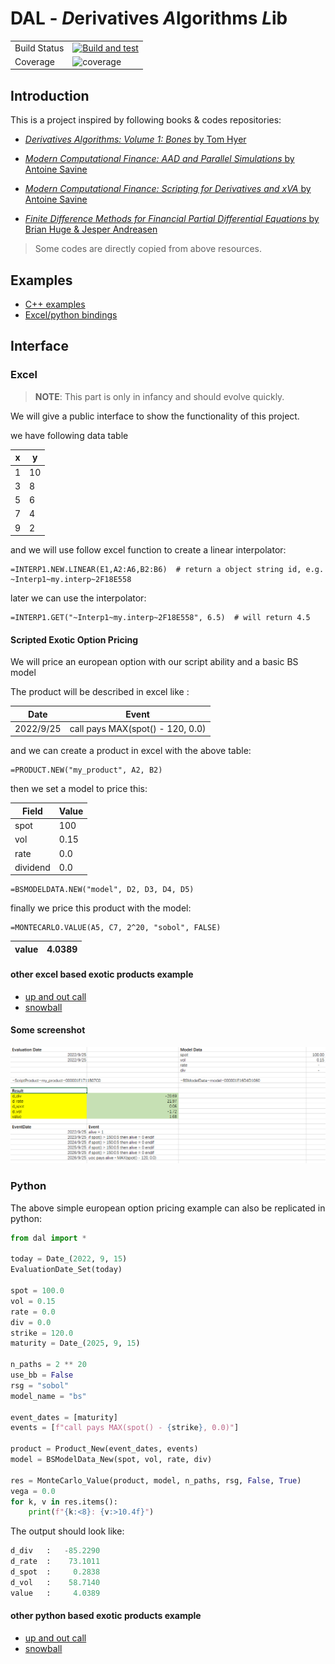 # DAL - *D*erivatives *A*lgorithms *L*ib

<table>
<tr>
  <td>Build Status</td>
  <td>
    <a href="https://github.com/wegamekinglc/Derivatives-Algorithms-Lib/actions">
    <img src="https://github.com/wegamekinglc/Derivatives-Algorithms-Lib/workflows/CMake%20Linux%20build%20gcc-12/badge.svg?branch=master" alt="Build and test"/>
  </a>
    </a>
  </td>
</tr>
<tr>
  <td>Coverage</td>
  <td><img src="https://coveralls.io/repos/wegamekinglc/Derivatives-Algorithms-Lib/badge.svg?branch=master" alt="coverage" /></td>
</tr>
</table>


## Introduction

This is a project inspired by following books & codes repositories:

* [*Derivatives Algorithms:  Volume 1: Bones* by Tom Hyer](https://github.com/TomHyer/DA_Bones_Mirror)
  
* [*Modern Computational Finance: AAD and Parallel Simulations* by Antoine Savine](https://github.com/asavine/CompFinance)

* [*Modern Computational Finance: Scripting for Derivatives and xVA* by Antoine Savine](https://github.com/asavine/Scripting)

* [*Finite Difference Methods for Financial Partial Differential Equations* by Brian Huge & Jesper Andreasen](https://github.com/brnohu/CompFin)

> Some codes are directly copied from above resources.

## Examples

* [C++ examples](examples)
* [Excel/python bindings](miscs)

## Interface

### Excel

> **NOTE**: This part is only in infancy and should evolve quickly.

We will give a public interface to show the functionality of this project.

we have following data table

| **x** 	  | **y** 	  |
|------|------|
| 1 	  | 10 	 |
| 3 	  | 8 	  |
| 5 	  | 6 	  |
| 7 	  | 4 	  |
| 9 	  | 2 	  |

and we will use follow excel function to create a linear interpolator:

```excel
=INTERP1.NEW.LINEAR(E1,A2:A6,B2:B6)  # return a object string id, e.g. ~Interp1~my.interp~2F18E558
```

later we can use the interpolator:
```excel
=INTERP1.GET("~Interp1~my.interp~2F18E558", 6.5)  # will return 4.5
```

#### Scripted Exotic Option Pricing

We will price an european option with our script ability and a basic BS model

The product will be described in excel like :

| **Date** 	  | **Event** 	 |
|-------------|-------------|
| 2022/9/25 	 | call pays MAX(spot() - 120, 0.0) |

and we can create a product in excel with the above table:

```excel
=PRODUCT.NEW("my_product", A2, B2)
```

then we set a model to price this:

| **Field** 	 | **Value** |
|-------------|-----------|
| spot 	   | 100 	     |
| vol	       |  0.15 	   |
| rate	       | 0.0       |
| dividend   | 0.0 	     |

```excel
=BSMODELDATA.NEW("model", D2, D3, D4, D5)
```

finally we price this product with the model:
```excel
=MONTECARLO.VALUE(A5, C7, 2^20, "sobol", FALSE)
```

| value |4.0389  |
|-------|-----|

#### other excel based exotic products example

* [up and out call](miscs/excel/004.up%20and%20out%20call.xlsx)
* [snowball](miscs/excel/005.snowball.xlsx)

#### Some screenshot

![img.png](resource/screenshot.png)

### Python

The above simple european option pricing example can also be replicated in python:

```python
from dal import *

today = Date_(2022, 9, 15)
EvaluationDate_Set(today)

spot = 100.0
vol = 0.15
rate = 0.0
div = 0.0
strike = 120.0
maturity = Date_(2025, 9, 15)

n_paths = 2 ** 20
use_bb = False
rsg = "sobol"
model_name = "bs"

event_dates = [maturity]
events = [f"call pays MAX(spot() - {strike}, 0.0)"]

product = Product_New(event_dates, events)
model = BSModelData_New(spot, vol, rate, div)

res = MonteCarlo_Value(product, model, n_paths, rsg, False, True)
vega = 0.0
for k, v in res.items():
    print(f"{k:<8}: {v:>10.4f}")
```
The output should look like:

```python
d_div   :   -85.2290
d_rate  :    73.1011
d_spot  :     0.2838
d_vol   :    58.7140
value   :     4.0389
```
#### other python based exotic products example

* [up and out call](miscs/python/002.uoc.py)
* [snowball](miscs/python/003.snowball.py)
